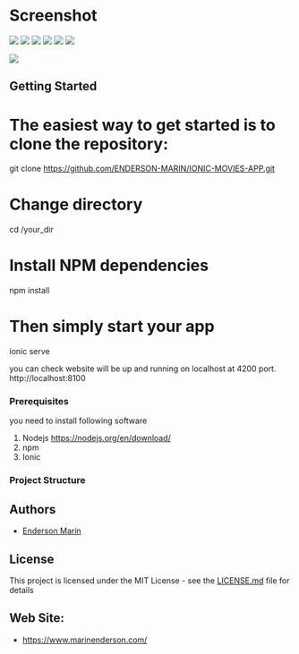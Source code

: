 

# Screenshot
![](src/assets/images/home.png)
![](src/assets/images/detail_1.png)
![](src/assets/images/detail_2.png)
![](src/assets/icon/home.png)
![](src/assets/icon/detail_1.png)
![](src/assets/icon/detail_2.png)


![](docs/tasks.png)

## Getting Started

# The easiest way to get started is to clone the repository:
git clone https://github.com/ENDERSON-MARIN/IONIC-MOVIES-APP.git

# Change directory
cd /your_dir

# Install NPM dependencies
npm install

# Then simply start your app
ionic serve

you can check website will be up and running on localhost at 4200 port.
http://localhost:8100


### Prerequisites

you need to install following software 
1)	Nodejs https://nodejs.org/en/download/
2)  npm
3)	Ionic 
  

### Project Structure


## Authors

* [Enderson Marín](https://github.com/ENDERSON-MARIN)

## License

This project is licensed under the MIT License - see the [LICENSE.md](LICENSE.md) file for details

## Web Site:

* https://www.marinenderson.com/
